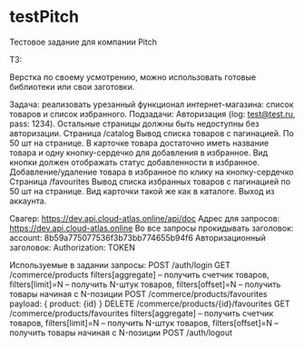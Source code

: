# testPitch
Тестовое задание для компании Pitch

ТЗ:

Верстка по своему усмотрению, можно использовать готовые библиотеки или свои заготовки.

Задача: реализовать урезанный функционал интернет-магазина: список товаров и список избранного.
Подзадачи:
Авторизация (log: test@test.ru, pass: 1234). Остальные страницы должны быть недоступны без авторизации.
Страница /catalog
Вывод списка товаров с пагинацией. По 50 шт на странице. В карточке товара достаточно иметь название товара и одну кнопку-сердечко для добавления в избранное. Вид кнопки должен отображать статус добавленности в избранное.
Добавление/удаление товара в избранное по клику на кнопку-сердечко
Страница /favourites
Вывод списка избранных товаров с пагинацией по 50 шт на странице. Вид карточки такой же как в каталоге.
Выход из аккаунта.


Свагер: https://dev.api.cloud-atlas.online/api/doc
Адрес для запросов: https://dev.api.cloud-atlas.online
Во все запросы прокидывать заголовок: account: 8b59a775077536f3b73bb774655b94f6
Авторизационный заголовок: Authorization: TOKEN

Используемые в задании запросы:
POST /auth/login
GET /commerce/products
filters[aggregate] – получить счетчик товаров, filters[limit]=N – получить N-штук товаров, filters[offset]=N – получить товары начиная с N-позиции
POST /commerce/products/favourites payload: { product: {id} }
DELETE /commerce/products/{id}/favourites
GET /commerce/products/favourites
filters[aggregate] – получить счетчик товаров, filters[limit]=N – получить N-штук товаров, filters[offset]=N – получить товары начиная с N-позиции
POST /auth/logout
